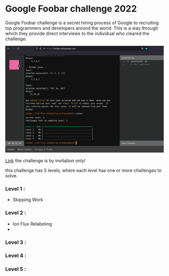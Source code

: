 # Google Foobar challenge 2022

Google Foobar challenge is a secret hiring process of Google to recruiting top programmers and developers around the world. This is a way through which they provide direct interviews to the individual who cleared the challenge.

![foobar-aichaouadah](pictures/foobar-google.png)

[Link](https://foobar.withgoogle.com/) the challenge is by invitation only!

this challenge has 5 levels, where each level has one or more challenges to solve.


### Level 1 : 
 * Skipping Work
### Level 2 : 
 * Ion Flux Relabeling
 * 
### Level 3 : 
### Level 4 : 
### Level 5 : 
